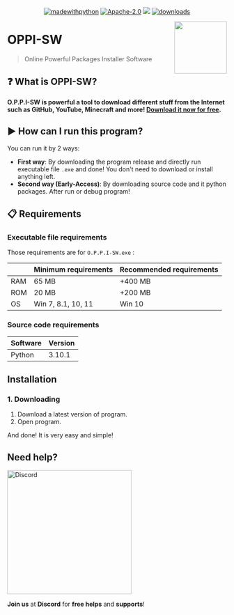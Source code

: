 <p align="center">  
<a href="https://www.python.org/"> <img src="https://img.shields.io/badge/made%20with-python%20%F0%9F%90%8D-brightgreen" alt="madewithpython" border="0"></a>
<a href="https://github.com/yasserprogamer/OPPI-SW/blob/main/LICENSE"> <img src="https://img.shields.io/github/license/yasserprogamer/OPPI-SW" alt="Apache-2.0" border="0"></a> 
<a href="https://github.com/yasserprogamer/OPPI-SW/releases"> <img src="https://img.shields.io/github/v/release/yasserprogamer/OPPI-SW?include_prereleases" alt"latestrelease"></a>
<a href="https://github.com/yasserprogamer/OPPI-SW/releases"> <img src="https://img.shields.io/github/downloads/yasserprogamer/OPPI-SW/total" alt="downloads" border="0"></a>
</p>

<img src="icon.ico" width="120" height="120" align="right" />

# OPPI-SW

> Online Powerful Packages Installer Software

## ❓ What is OPPI-SW?
**O.P.P.I-SW is powerful a tool to download different stuff from the Internet such as GitHub, YouTube, Minecraft and more! [Download it now for free](https://github.com/yasserprogamer/OPPI-SW/releases).**


## ▶️ How can I run this program?

You can run it by 2 ways:

- **First way**: By downloading the program release and directly run executable file `.exe` and done! You don't need to download or install anything left.
- **Second way (Early-Access)**: By downloading source code and it python packages. After run or debug program!

## 📋 Requirements

### Executable file requirements

Those requirements are for `O.P.P.I-SW.exe` :

|      | Minimum requirements | Recommended requirements |
| ---- | -------------------- | ------------------------ |
| RAM  | 65 MB                | +400 MB                  |
| ROM  | 20 MB                | +200 MB                  |
| OS   | Win 7, 8.1, 10, 11   | Win 10                   |



### Source code requirements

|Software| Version |
|--|--|
| Python | 3.10.1 |

## Installation

### 1. Downloading

1. Download a latest version of program.
2. Open program.

And done! It is very easy and simple!

## Need help?

[<img src="https://i.ibb.co/CMKbT0L/rsz-1rsz-discord.png" alt="Discord" width="285"/>](https://discord.gg/wJtBMnu)

**Join us** at **Discord** for **free helps** and **supports**!